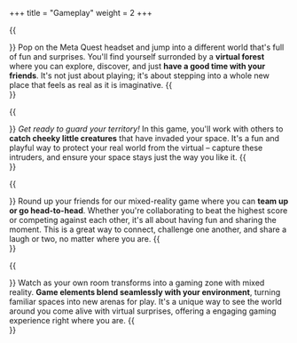 +++
title = "Gameplay"
weight = 2
+++

{{<section title="Put your headset on and enter another world" >}}
Pop on the Meta Quest headset and jump into a different world that's full of fun and surprises. You'll find yourself surronded by a **virtual forest** where you can explore, discover, and just **have a good time with your friends**. It's not just about playing; it's about stepping into a whole new place that feels as real as it is imaginative.
{{</section>}}

{{<section title="Defend your space against little creatures" >}}
_Get ready to guard your territory!_ In this game, you'll work with others to **catch cheeky little creatures** that have invaded your space. It's a fun and playful way to protect your real world from the virtual – capture these intruders, and ensure your space stays just the way you like it.
{{</section>}}

{{<section title="Play together and compete with your friends" >}}
Round up your friends for our mixed-reality game where you can **team up or go head-to-head**. Whether you're collaborating to beat the highest score or competing against each other, it's all about having fun and sharing the moment. This is a great way to connect, challenge one another, and share a laugh or two, no matter where you are.
{{</section>}}

{{<section title="Experience a mixed world around you" >}}
Watch as your own room transforms into a gaming zone with mixed reality. **Game elements blend seamlessly with your environment**, turning familiar spaces into new arenas for play. It's a unique way to see the world around you come alive with virtual surprises, offering a engaging gaming experience right where you are.
{{</section>}}
